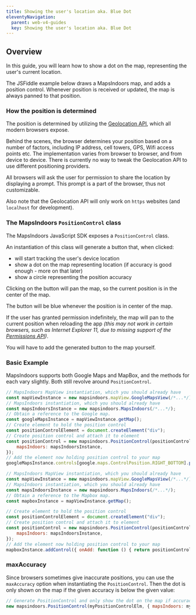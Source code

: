 ```yaml
---
title: Showing the user's location aka. Blue Dot
eleventyNavigation:
  parent: web-v4-guides
  key: Showing the user's location aka. Blue Dot
---
```


## Overview

In this guide, you will learn how to show a dot on the map, representing the user's current location.

The JSFiddle example below draws a MapsIndoors map, and adds a position control. Whenever position is received or updated, the map is always panned to that position.

<script async src="//jsfiddle.net/ammapspeople/wtan25gv/embed/html,result/"></script>

### How the position is determined

The position is determined by utilizing the [Geolocation API](https://developer.mozilla.org/en-US/docs/Web/API/Geolocation_API), which all modern browsers expose.

Behind the scenes, the browser determines your position based on a number of factors, including IP address, cell towers, GPS, Wifi access points etc. The implementation varies from browser to browser, and from device to device. There is currently no way to tweak the Geolocation API to use different positioning providers.

All browsers will ask the user for permission to share the location by displaying a prompt. This prompt is a part of the browser, thus not customizable.

Also note that the Geolocation API will only work on `https` websites (and `localhost` for development).

### The MapsIndoors `PositionControl` class

The MapsIndoors JavaScript SDK exposes a `PositionControl` class.

An instantiation of this class will generate a button that, when clicked:

* will start tracking the user's device location
* show a dot on the map representing location (if accuracy is good enough - more on that later)
* show a circle representing the position accuracy

Clicking on the button will pan the map, so the current position is in the center of the map.

The button will be blue whenever the position is in center of the map.

If the user has granted permission indefinitely, the map will pan to the current position when reloading the app *(this may not work in certain browsers, such as Internet Explorer 11, due to missing support of the [Permissions API](https://developer.mozilla.org/en-US/docs/Web/API/Permissions_API))*.

You will have to add the generated button to the map yourself.

### Basic Example

MapsIndoors supports both Google Maps and MapBox, and the methods for each vary slightly. Both still revolve around `PositionControl`.

<mi-tabs>
<mi-tab label="Google Maps" tab-for="google-maps"></mi-tab>
<mi-tab label="Mapbox" tab-for="mapbox"></mi-tab>
<mi-tab-panel id="google-maps">

```js
// MapsIndoors MapView instantiation, which you should already have
const mapViewInstance = new mapsindoors.mapView.GoogleMapsView(/*...*/);
// MapsIndoors instantiation, which you should already have
const mapsIndoorsInstance = new mapsindoors.MapsIndoors(/*...*/);
// Obtain a reference to the Google map.
const googleMapsInstance = mapViewInstance.getMap();
// Create element to hold the position control
const positionControlElement = document.createElement("div");
// Create position control and attach it to element
const positionControl = new mapsindoors.PositionControl(positionControlElement, {
    mapsIndoors: mapsIndoorsInstance,
});
// Add the element now holding position control to your map
googleMapsInstance.controls[google.maps.ControlPosition.RIGHT_BOTTOM].push(positionControlElement);
```

</mi-tab-panel>
<mi-tab-panel id="mapbox">

```js
// MapsIndoors MapView instantiation, which you should already have
const mapViewInstance = new mapsindoors.mapView.GoogleMapsView(/*...*/);
// MapsIndoors instantiation, which you should already have
const mapsIndoorsInstance = new mapsindoors.MapsIndoors(/*...*/);
// Obtain a reference to the Mapbox map.
const mapboxInstance = mapViewInstance.getMap();

// Create element to hold the position control
const positionControlElement = document.createElement("div");
// Create position control and attach it to element
const positionControl = new mapsindoors.PositionControl(positionControlElement, {
    mapsIndoors: mapsIndoorsInstance,
});
// Add the element now holding position control to your map
mapboxInstance.addControl({ onAdd: function () { return positionControlElement }, onRemove: function () { } });
```

</mi-tab-panel>
</mi-tabs>

### maxAccuracy

Since browsers sometimes give inaccurate positions, you can use the `maxAccuracy` option when instantiating the `PositionControl`. Then the dot is only shown on the map if the given accuracy is below the given value:

```js
// Generate PositionControl and only show the dot on the map if accuracy is better than 80 meters
new mapsindoors.PositionControl(myPositionControlElm, { mapsIndoors: myMapsIndoors, maxAccuracy: 80 });
```
